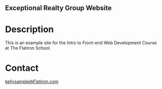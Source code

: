 Exceptional Realty Group Website
---

# Description

This is an example site for the Intro to Front-end Web Development Course at The Flatiron School.

# Contact
kellysample@Flatiron.com 

